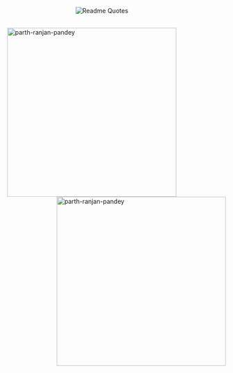 
 &nbsp; &nbsp; &nbsp;&nbsp;&nbsp;  &nbsp; &nbsp; &nbsp; &nbsp; &nbsp; &nbsp; &nbsp; &nbsp; &nbsp; &nbsp; &nbsp; &nbsp; &nbsp;&nbsp;&nbsp;  &nbsp; &nbsp; ![Readme Quotes](https://quotes-github-readme.vercel.app/api?type=horizontal&?theme=dracula)
<div><br>
<img align='left' width='390px' src="https://github-readme-stats.vercel.app/api?username=parth-ranjan-pandey&show_icons=true&theme=dracula" alt="parth-ranjan-pandey" /> 
<img align='right' width='390px' src="https://github-readme-streak-stats.herokuapp.com/?user=parth-ranjan-pandey&" alt="parth-ranjan-pandey"/>
<br></div>
